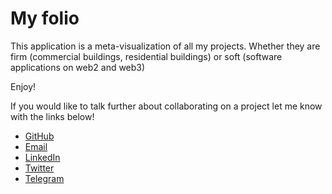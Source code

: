 # My folio

This application is a meta-visualization of all my projects. Whether they are firm (commercial buildings, residential buildings) or soft (software applications on web2 and web3)

Enjoy!

If you would like to talk further about collaborating on a project let me know with the links below!

- [GitHub](https://github.com/simondpalmer)
- [Email](mailto:palmer.simond@gmail.com)
- [LinkedIn](https://www.linkedin.com/in/simon-palmer-profile/)
- [Twitter](https://twitter.com/sim_palmer)
- [Telegram](https://t.me/simondpalmer)
